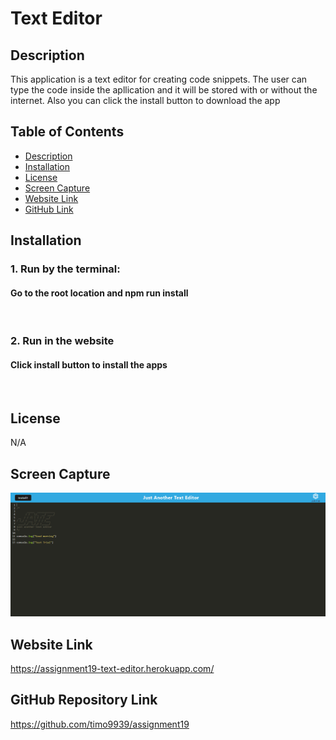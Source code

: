 # Text Editor 

## Description
This application is a text editor for creating code snippets. The user can type the code inside the apllication and it will be stored with or without the internet. Also you can click the install button to download the app

## Table of Contents

- [Description](#description)
- [Installation](#installation)
- [License](#license)
- [Screen Capture](#screen-capture)
- [Website Link](#website-link)
- [GitHub Link](#github-repository-link)

## Installation
### 1. Run by the terminal:

#### Go to the root location and npm run install

<br>

### 2. Run in the website
#### Click install button to install the apps
<br>

## License
N/A

## Screen Capture
![ScreenShot](./ScrenShot.PNG)
## Website Link
https://assignment19-text-editor.herokuapp.com/
## GitHub Repository Link
https://github.com/timo9939/assignment19
